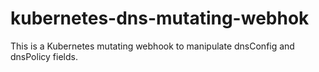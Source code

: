 # kubernetes-dns-mutating-webhok
This is a Kubernetes mutating webhook to manipulate dnsConfig and dnsPolicy fields.
